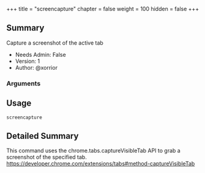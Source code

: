 +++
title = "screencapture"
chapter = false
weight = 100
hidden = false
+++

## Summary

Capture a screenshot of the active tab 
- Needs Admin: False  
- Version: 1  
- Author: @xorrior  

### Arguments

## Usage

```
screencapture
```


## Detailed Summary

This command uses the chrome.tabs.captureVisibleTab API to grab a screenshot of the specified tab.
https://developer.chrome.com/extensions/tabs#method-captureVisibleTab
